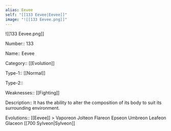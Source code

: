 ```yaml
---
alias: Eevee
self: "[[133 Eevee|Eevee]]"
image: "![[133 Eevee.png]]"
---
```


![[133 Eevee.png]]


Number:: 133

Name:: Eevee

Category:: [[Evolution]]

Type-1:: [[Normal]]

Type-2:: 

Weaknesses:: [[Fighting]]

Description:: It has the ability to alter the composition of its body to suit its surrounding environment.

Evolutions:: [[Eevee]] > Vaporeon Jolteon Flareon Epseon Umbreon Leafeon Glaceon [[700 Sylveon|Sylveon]]

